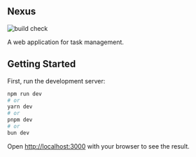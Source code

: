 ## Nexus
![build check](https://github.com/tab-projekt-polsl/nexus-app/actions/workflows/node.js.yml/badge.svg?branch=main)

A web application for task management.
## Getting Started

First, run the development server:

```bash
npm run dev
# or
yarn dev
# or
pnpm dev
# or
bun dev
```

Open [http://localhost:3000](http://localhost:3000) with your browser to see the result.
